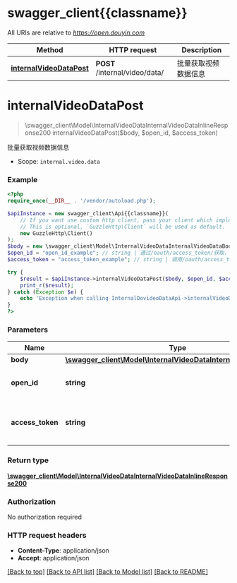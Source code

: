 # swagger_client{{classname}}

All URIs are relative to *https://open.douyin.com*

Method | HTTP request | Description
------------- | ------------- | -------------
[**internalVideoDataPost**](InternalDovideoDataApi.md#internalVideoDataPost) | **POST** /internal/video/data/ | 批量获取视频数据信息

# **internalVideoDataPost**
> \swagger_client\Model\InternalVideoDataInternalVideoDataInlineResponse200 internalVideoDataPost($body, $open_id, $access_token)

批量获取视频数据信息

* Scope: `internal.video.data`

### Example
```php
<?php
require_once(__DIR__ . '/vendor/autoload.php');

$apiInstance = new swagger_client\Api{{classname}}(
    // If you want use custom http client, pass your client which implements `GuzzleHttp\ClientInterface`.
    // This is optional, `GuzzleHttp\Client` will be used as default.
    new GuzzleHttp\Client()
);
$body = new \swagger_client\Model\InternalVideoDataInternalVideoDataBody(); // \swagger_client\Model\InternalVideoDataInternalVideoDataBody | 
$open_id = "open_id_example"; // string | 通过/oauth/access_token/获取，用户唯一标志
$access_token = "access_token_example"; // string | 调用/oauth/access_token/生成的token，此token需要用户授权。

try {
    $result = $apiInstance->internalVideoDataPost($body, $open_id, $access_token);
    print_r($result);
} catch (Exception $e) {
    echo 'Exception when calling InternalDovideoDataApi->internalVideoDataPost: ', $e->getMessage(), PHP_EOL;
}
?>
```

### Parameters

Name | Type | Description  | Notes
------------- | ------------- | ------------- | -------------
 **body** | [**\swagger_client\Model\InternalVideoDataInternalVideoDataBody**](../Model/InternalVideoDataInternalVideoDataBody.md)|  |
 **open_id** | **string**| 通过/oauth/access_token/获取，用户唯一标志 |
 **access_token** | **string**| 调用/oauth/access_token/生成的token，此token需要用户授权。 |

### Return type

[**\swagger_client\Model\InternalVideoDataInternalVideoDataInlineResponse200**](../Model/InternalVideoDataInternalVideoDataInlineResponse200.md)

### Authorization

No authorization required

### HTTP request headers

 - **Content-Type**: application/json
 - **Accept**: application/json

[[Back to top]](#) [[Back to API list]](../../README.md#documentation-for-api-endpoints) [[Back to Model list]](../../README.md#documentation-for-models) [[Back to README]](../../README.md)

